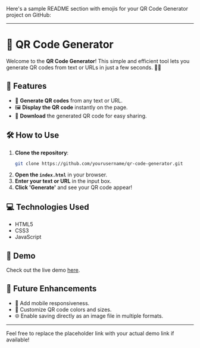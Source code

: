 Here's a sample README section with emojis for your QR Code Generator project on GitHub:

---

# 🎉 QR Code Generator

Welcome to the **QR Code Generator**! This simple and efficient tool lets you generate QR codes from text or URLs in just a few seconds. 📱✨

## 🚀 Features
- 🔗 **Generate QR codes** from any text or URL.
- 🖼️ **Display the QR code** instantly on the page.
- 💾 **Download** the generated QR code for easy sharing.

## 🛠️ How to Use
1. **Clone the repository**:
   ```bash
   git clone https://github.com/yourusername/qr-code-generator.git
   ```
2. **Open the `index.html`** in your browser.
3. **Enter your text or URL** in the input box.
4. **Click 'Generate'** and see your QR code appear!

## 💻 Technologies Used
- HTML5
- CSS3
- JavaScript

## 🌟 Demo
Check out the live demo [here](https://rjsnhk.github.io/QR-CODE-GENERATOR/).

## 🎯 Future Enhancements
- 📱 Add mobile responsiveness.
- 🎨 Customize QR code colors and sizes.
- 🌐 Enable saving directly as an image file in multiple formats.

---

Feel free to replace the placeholder link with your actual demo link if available!
